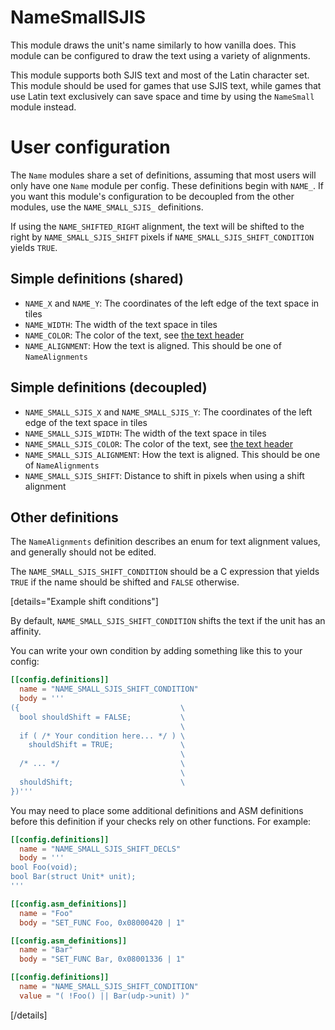 
# NameSmallSJIS

This module draws the unit's name similarly to how vanilla does. This module can be configured to draw the text using a variety of alignments.

This module supports both SJIS text and most of the Latin character set. This module should be used for games that use SJIS text, while games that use Latin text exclusively can save space and time by using the `NameSmall` module instead.

# User configuration

The `Name` modules share a set of definitions, assuming that most users will only have one `Name` module per config. These definitions begin with `NAME_`. If you want this module's configuration to be decoupled from the other modules, use the `NAME_SMALL_SJIS_` definitions.

If using the `NAME_SHIFTED_RIGHT` alignment, the text will be shifted to the right by `NAME_SMALL_SJIS_SHIFT` pixels if `NAME_SMALL_SJIS_SHIFT_CONDITION` yields `TRUE`.

## Simple definitions (shared)

  * `NAME_X` and `NAME_Y`: The coordinates of the left edge of the text space in tiles
  * `NAME_WIDTH`: The width of the text space in tiles
  * `NAME_COLOR`: The color of the text, see [the text header](/template/include/Text.h)
  * `NAME_ALIGNMENT`: How the text is aligned. This should be one of `NameAlignments`

## Simple definitions (decoupled)

  * `NAME_SMALL_SJIS_X` and `NAME_SMALL_SJIS_Y`: The coordinates of the left edge of the text space in tiles
  * `NAME_SMALL_SJIS_WIDTH`: The width of the text space in tiles
  * `NAME_SMALL_SJIS_COLOR`: The color of the text, see [the text header](/template/include/Text.h)
  * `NAME_SMALL_SJIS_ALIGNMENT`: How the text is aligned. This should be one of `NameAlignments`
  * `NAME_SMALL_SJIS_SHIFT`: Distance to shift in pixels when using a shift alignment

## Other definitions

The `NameAlignments` definition describes an enum for text alignment values, and generally should not be edited.

The `NAME_SMALL_SJIS_SHIFT_CONDITION` should be a C expression that yields `TRUE` if the name should be shifted and `FALSE` otherwise.

[details="Example shift conditions"]

By default, `NAME_SMALL_SJIS_SHIFT_CONDITION` shifts the text if the unit has an affinity.

You can write your own  condition by adding something like this to your config:

```toml
[[config.definitions]]
  name = "NAME_SMALL_SJIS_SHIFT_CONDITION"
  body = '''
({                                    \
  bool shouldShift = FALSE;           \
                                      \
  if ( /* Your condition here... */ ) \
    shouldShift = TRUE;               \
                                      \
  /* ... */                           \
                                      \
  shouldShift;                        \
})'''
```

You may need to place some additional definitions and ASM definitions before this definition if your checks rely on other functions. For example:

```toml
[[config.definitions]]
  name = "NAME_SMALL_SJIS_SHIFT_DECLS"
  body = '''
bool Foo(void);
bool Bar(struct Unit* unit);
'''

[[config.asm_definitions]]
  name = "Foo"
  body = "SET_FUNC Foo, 0x08000420 | 1"

[[config.asm_definitions]]
  name = "Bar"
  body = "SET_FUNC Bar, 0x08001336 | 1"

[[config.definitions]]
  name = "NAME_SMALL_SJIS_SHIFT_CONDITION"
  value = "( !Foo() || Bar(udp->unit) )"
```

[/details]
